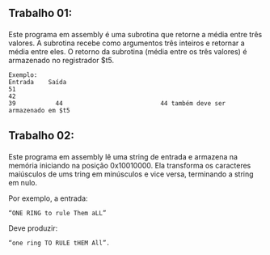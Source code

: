 ## Trabalho 01:<p>
Este programa em assembly é uma subrotina que retorne a média entre três valores. A subrotina
recebe como argumentos três inteiros e retornar a média entre eles. O retorno da subrotina (média entre os três valores) é armazenado no registrador $t5.<p>

```
Exemplo:
Entrada    Saída
51
42
39           44                           44 também deve ser armazenado em $t5
```

## Trabalho 02:<p>
Este programa em assembly lê uma string de entrada e armazena na memória iniciando na posição 0x10010000. Ela transforma os caracteres maiúsculos de ums tring em minúsculos e vice versa, terminando a string em nulo. <p>

Por exemplo, a entrada:
```
“ONE RING to rule Them aLL”
```
Deve produzir:
```
“one ring TO RULE tHEM All”.
```
